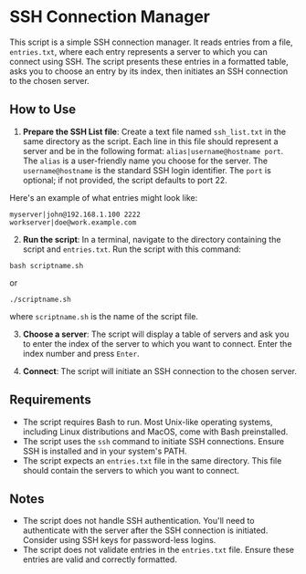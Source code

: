 # SSH Connection Manager

This script is a simple SSH connection manager. It reads entries from a file, `entries.txt`, where each entry represents a server to which you can connect using SSH. The script presents these entries in a formatted table, asks you to choose an entry by its index, then initiates an SSH connection to the chosen server.

## How to Use

1. **Prepare the SSH List file**: Create a text file named `ssh_list.txt` in the same directory as the script. Each line in this file should represent a server and be in the following format: `alias|username@hostname port`. The `alias` is a user-friendly name you choose for the server. The `username@hostname` is the standard SSH login identifier. The `port` is optional; if not provided, the script defaults to port 22.

Here's an example of what entries might look like:

```
myserver|john@192.168.1.100 2222
workserver|doe@work.example.com
```

2. **Run the script**: In a terminal, navigate to the directory containing the script and `entries.txt`. Run the script with this command:
```
bash scriptname.sh
```
or
```
./scriptname.sh
```
where `scriptname.sh` is the name of the script file.

3. **Choose a server**: The script will display a table of servers and ask you to enter the index of the server to which you want to connect. Enter the index number and press `Enter`.

4. **Connect**: The script will initiate an SSH connection to the chosen server.

## Requirements

- The script requires Bash to run. Most Unix-like operating systems, including Linux distributions and MacOS, come with Bash preinstalled.
- The script uses the `ssh` command to initiate SSH connections. Ensure SSH is installed and in your system's PATH.
- The script expects an `entries.txt` file in the same directory. This file should contain the servers to which you want to connect.

## Notes

- The script does not handle SSH authentication. You'll need to authenticate with the server after the SSH connection is initiated. Consider using SSH keys for password-less logins.
- The script does not validate entries in the `entries.txt` file. Ensure these entries are valid and correctly formatted.
```